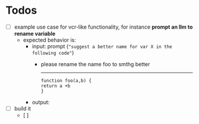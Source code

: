 # Todos

-   [ ] example use case for vcr-like functionality, for instance **prompt an llm to rename variable**
    -   expected behavior is:
        -   input: prompt (`"suggest a better name for var X in the following code"`)
            -   please rename the name foo to smthg better

                ---

                ```
                function foo(a,b) {
                return a +b
                }
                ```
        -   output:
-   [ ] build it
    -   [ ]
